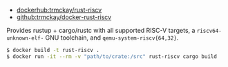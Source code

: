 - [dockerhub:trmckay/rust-riscv](https://hub.docker.com/repository/docker/trmckay/rust-riscv/)
- [github:trmckay/docker-rust-riscv](https://github.com/trmckay/docker-rust-riscv)

Provides rustup + cargo/rustc with all supported RISC-V targets, a `riscv64-unknown-elf-` GNU toolchain,
and `qemu-system-riscv{64,32}`.

```bash
$ docker build -t rust-riscv .
$ docker run -it --rm -v "path/to/crate:/src" rust-riscv cargo build
```
